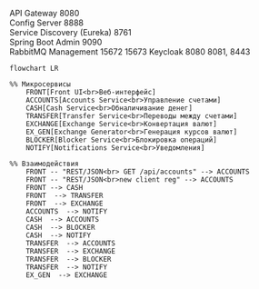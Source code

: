 API Gateway	8080	
Config Server	8888	
Service Discovery (Eureka)	8761	
Spring Boot Admin	9090	
RabbitMQ Management	15672	15673
Keycloak	8080	8081, 8443



```mermaid
flowchart LR

%% Микросервисы
    FRONT[Front UI<br>Веб-интерфейс]
    ACCOUNTS[Accounts Service<br>Управление счетами]
    CASH[Cash Service<br>Обналичивание денег]
    TRANSFER[Transfer Service<br>Переводы между счетами]
    EXCHANGE[Exchange Service<br>Конвертация валют]
    EX_GEN[Exchange Generator<br>Генерация курсов валют]
    BLOCKER[Blocker Service<br>Блокировка операций]
    NOTIFY[Notifications Service<br>Уведомления]

%% Взаимодействия
    FRONT -- "REST/JSON<br> GET /api/accounts" --> ACCOUNTS
    FRONT -- "REST/JSON<br>new client reg" --> ACCOUNTS
    FRONT --> CASH
    FRONT  --> TRANSFER
    FRONT  --> EXCHANGE
    ACCOUNTS  --> NOTIFY
    CASH  --> ACCOUNTS
    CASH  --> BLOCKER
    CASH  --> NOTIFY
    TRANSFER  --> ACCOUNTS
    TRANSFER  --> EXCHANGE
    TRANSFER  --> BLOCKER
    TRANSFER  --> NOTIFY
    EX_GEN  --> EXCHANGE
```


